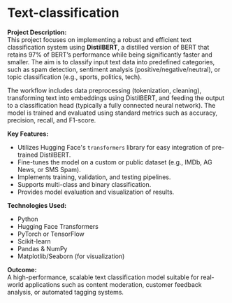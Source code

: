 # Text-classification


**Project Description:**  
This project focuses on implementing a robust and efficient text classification system using **DistilBERT**, a distilled version of BERT that retains 97% of BERT’s performance while being significantly faster and smaller. The aim is to classify input text data into predefined categories, such as spam detection, sentiment analysis (positive/negative/neutral), or topic classification (e.g., sports, politics, tech).

The workflow includes data preprocessing (tokenization, cleaning), transforming text into embeddings using DistilBERT, and feeding the output to a classification head (typically a fully connected neural network). The model is trained and evaluated using standard metrics such as accuracy, precision, recall, and F1-score.

**Key Features:**
- Utilizes Hugging Face's `transformers` library for easy integration of pre-trained DistilBERT.
- Fine-tunes the model on a custom or public dataset (e.g., IMDb, AG News, or SMS Spam).
- Implements training, validation, and testing pipelines.
- Supports multi-class and binary classification.
- Provides model evaluation and visualization of results.

**Technologies Used:**
- Python  
- Hugging Face Transformers  
- PyTorch or TensorFlow  
- Scikit-learn  
- Pandas & NumPy  
- Matplotlib/Seaborn (for visualization)

**Outcome:**  
A high-performance, scalable text classification model suitable for real-world applications such as content moderation, customer feedback analysis, or automated tagging systems.

